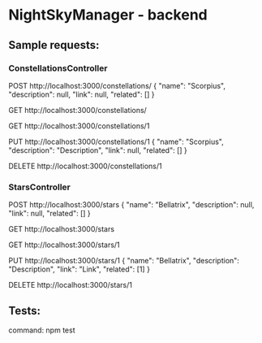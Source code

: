 # NightSkyManager - backend

## Sample requests:

### ConstellationsController

POST http://localhost:3000/constellations/
{
    "name": "Scorpius",
    "description": null,
    "link": null,
    "related": []
}

GET http://localhost:3000/constellations/

GET http://localhost:3000/constellations/1

PUT http://localhost:3000/constellations/1
{
    "name": "Scorpius",
    "description": "Description",
    "link": null,
    "related": []
}

DELETE http://localhost:3000/constellations/1

### StarsController

POST http://localhost:3000/stars
{
    "name": "Bellatrix",
    "description": null,
    "link": null,
    "related": []
}

GET http://localhost:3000/stars

GET http://localhost:3000/stars/1

PUT http://localhost:3000/stars/1
{
    "name": "Bellatrix",
    "description": "Description",
    "link": "Link",
    "related": [1]
}

DELETE http://localhost:3000/stars/1

## Tests:

command: npm test